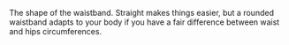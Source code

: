 
The shape of the waistband. Straight makes things easier, but a rounded waistband adapts to your body if you have a fair difference between waist and hips circumferences.